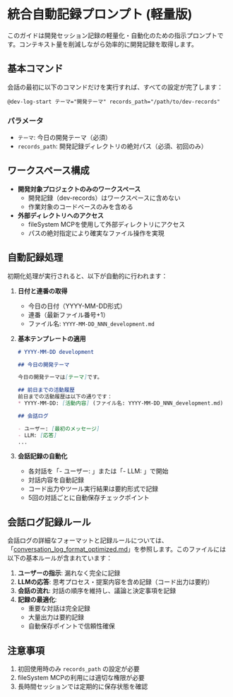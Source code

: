 # 統合自動記録プロンプト (軽量版)

このガイドは開発セッション記録の軽量化・自動化のための指示プロンプトです。コンテキスト量を削減しながら効率的に開発記録を取得します。

## 基本コマンド

会話の最初に以下のコマンドだけを実行すれば、すべての設定が完了します：

```
@dev-log-start テーマ="開発テーマ" records_path="/path/to/dev-records"
```

### パラメータ
- `テーマ`: 今日の開発テーマ（必須）
- `records_path`: 開発記録ディレクトリの絶対パス（必須、初回のみ）

## ワークスペース構成

- **開発対象プロジェクトのみのワークスペース**
  - 開発記録（dev-records）はワークスペースに含めない
  - 作業対象のコードベースのみを含める
- **外部ディレクトリへのアクセス**
  - fileSystem MCPを使用して外部ディレクトリにアクセス
  - パスの絶対指定により確実なファイル操作を実現

## 自動記録処理

初期化処理が実行されると、以下が自動的に行われます：

1. **日付と連番の取得**
   - 今日の日付（YYYY-MM-DD形式）
   - 連番（最新ファイル番号+1）
   - ファイル名: `YYYY-MM-DD_NNN_development.md`

2. **基本テンプレートの適用**
   ```markdown
   # YYYY-MM-DD development
   
   ## 今日の開発テーマ
   
   今日の開発テーマは[テーマ]です。
   
   ## 前日までの活動履歴
   前日までの活動履歴は以下の通りです：
   * YYYY-MM-DD: [活動内容] (ファイル名: YYYY-MM-DD_NNN_development.md)
   
   ## 会話ログ
   
   - ユーザー: [最初のメッセージ]
   - LLM: [応答]
   ...
   ```

3. **会話記録の自動化**
   - 各対話を「- ユーザー: 」または「- LLM: 」で開始
   - 対話内容を自動記録
   - コード出力やツール実行結果は要約形式で記録
   - 5回の対話ごとに自動保存チェックポイント

## 会話ログ記録ルール

会話ログの詳細なフォーマットと記録ルールについては、「[conversation_log_format_optimized.md](./conversation_log_format_optimized.md)」を参照します。このファイルには以下の基本ルールが含まれています：

1. **ユーザーの指示**: 漏れなく完全に記録
2. **LLMの応答**: 思考プロセス・提案内容を含め記録（コード出力は要約）
3. **会話の流れ**: 対話の順序を維持し、議論と決定事項を記録
4. **記録の最適化**:
   - 重要な対話は完全記録
   - 大量出力は要約記録
   - 自動保存ポイントで信頼性確保

## 注意事項

1. 初回使用時のみ `records_path` の設定が必要
2. fileSystem MCPの利用には適切な権限が必要
3. 長時間セッションでは定期的に保存状態を確認
